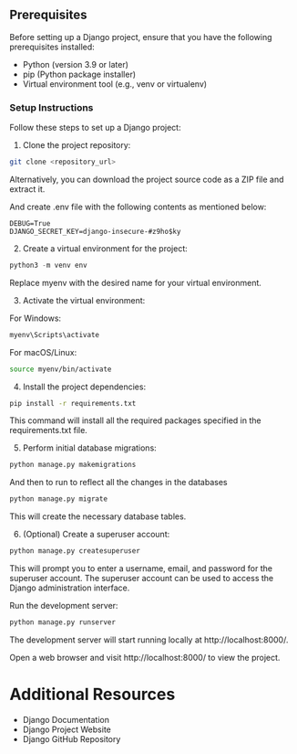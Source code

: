 ## Prerequisites
Before setting up a Django project, ensure that you have the following prerequisites installed:

* Python (version 3.9 or later)
* pip (Python package installer)
* Virtual environment tool (e.g., venv or virtualenv)

### Setup Instructions
Follow these steps to set up a Django project:

1. Clone the project repository:
```bash
git clone <repository_url>
```
Alternatively, you can download the project source code as a ZIP file and extract it.

And create .env file with the following contents as mentioned below:
```
DEBUG=True
DJANGO_SECRET_KEY=django-insecure-#z9ho$ky
```
2. Create a virtual environment for the project:
```python
python3 -m venv env
```
Replace myenv with the desired name for your virtual environment.

3. Activate the virtual environment:

For Windows:
```bash
myenv\Scripts\activate
```
For macOS/Linux:
```bash
source myenv/bin/activate
```
4. Install the project dependencies:
```bash
pip install -r requirements.txt
```
This command will install all the required packages specified in the requirements.txt file.

5. Perform initial database migrations:

```python
python manage.py makemigrations
```
And then to run to reflect all the changes in the databases
```python
python manage.py migrate
```
This will create the necessary database tables.

6. (Optional) Create a superuser account:
```python
python manage.py createsuperuser
```
This will prompt you to enter a username, email, and password for the superuser account. The superuser account can be used to access the Django administration interface.

Run the development server:

```bash
python manage.py runserver
```
The development server will start running locally at http://localhost:8000/.

Open a web browser and visit http://localhost:8000/ to view the project.



# Additional Resources

* Django Documentation
* Django Project Website
* Django GitHub Repository
